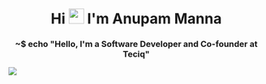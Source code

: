 <h1 align="center">Hi <img src="https://raw.githubusercontent.com/iampavangandhi/iampavangandhi/master/gifs/Hi.gif" width="30px"> I'm Anupam Manna</h1>
<h3 align="center">~$ echo "Hello, I'm a Software Developer and Co-founder at Teciq"</h3>
 <img src="https://github-readme-stats.vercel.app/api?username=its7080&hide=issues&theme=tokyonight"/>
